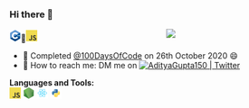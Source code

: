 ### Hi there 👋

<span>
  <img align="right" width="45%" src="https://github-contribution-stats.vercel.app/api/?username=adi-g15">
</span>

<!--   <img align="right" width="60%" src="https://github-readme-stats.vercel.app/api?username=adityagupta150&show_icons=true&count_private=true&theme=dracula&hide=stars&hide_credits=false&show_credits=true" /> -->

<p style="color:blue;font-size:18px;">

<img height="20" src="https://raw.githubusercontent.com/github/explore/80688e429a7d4ef2fca1e82350fe8e3517d3494d/topics/cpp/cpp.png">🤝<img height="20" src="https://raw.githubusercontent.com/github/explore/80688e429a7d4ef2fca1e82350fe8e3517d3494d/topics/javascript/javascript.png">
- :100: Completed [@100DaysOfCode](https://github.com/adi-g15/100DaysOfCode) on 26th October 2020 :smile:
- 💬 How to reach me: DM me on <a href="https://twitter.com/AdityaGupta150">  <img alt="AdityaGupta150 | Twitter" width="30px" src="https://raw.githubusercontent.com/adi-g15/adi-g15/master/assets/Twitter_Logo_Blue.svg" />
</a>

**Languages and Tools:**  
<code><img height="20" src="https://raw.githubusercontent.com/github/explore/80688e429a7d4ef2fca1e82350fe8e3517d3494d/topics/javascript/javascript.png"></code>
<code><img height="20" src="https://raw.githubusercontent.com/github/explore/80688e429a7d4ef2fca1e82350fe8e3517d3494d/topics/nodejs/nodejs.png"></code>
<code><img height="20" src="https://raw.githubusercontent.com/github/explore/80688e429a7d4ef2fca1e82350fe8e3517d3494d/topics/react/react.png"></code>
<code><img height="20" src="https://raw.githubusercontent.com/github/explore/80688e429a7d4ef2fca1e82350fe8e3517d3494d/topics/python/python.png"></code>

</p>
